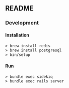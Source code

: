 ## README

### Development

#### Installation

```
> brew install redis
> brew install postgresql
> bin/setup
```

#### Run

```
> bundle exec sidekiq
> bundle exec rails server
```
